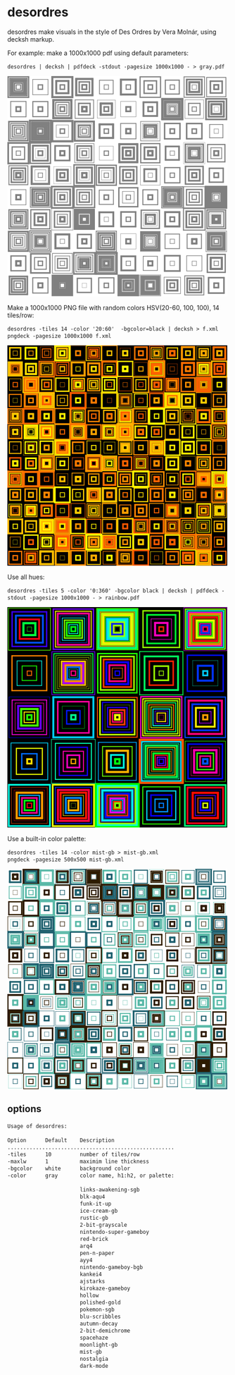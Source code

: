 # desordres

desordres make visuals in the style of Des Ordres by Vera Molnár, using decksh markup.

For example: make a 1000x1000 pdf using default parameters:

```
desordres | decksh | pdfdeck -stdout -pagesize 1000x1000 - > gray.pdf
```
<img src="gray.png" width="500" height="500"/>

Make a 1000x1000 PNG file with random colors HSV(20-60, 100, 100), 14 tiles/row:

```
desordres -tiles 14 -color '20:60'  -bgcolor=black | decksh > f.xml
pngdeck -pagesize 1000x1000 f.xml
```
<img src="hot-14-20-60.png" width="500" height="500"/>

Use all hues:

```
desordres -tiles 5 -color '0:360' -bgcolor black | decksh | pdfdeck -stdout -pagesize 1000x1000 - > rainbow.pdf
```

<img src="rainbow.png" width="500" height="500"/>


Use a built-in color palette:

```
desordres -tiles 14 -color mist-gb > mist-gb.xml
pngdeck -pagesize 500x500 mist-gb.xml
```
<img src="mist-gb-00001.png" width="500" height="500"/>

## options
```
Usage of desordres:

Option      Default    Description
.....................................................
-tiles      10         number of tiles/row
-maxlw      1          maximim line thickness
-bgcolor    white      background color
-color      gray       color name, h1:h2, or palette:

                       links-awakening-sgb
                       blk-aqu4
                       funk-it-up
                       ice-cream-gb
                       rustic-gb
                       2-bit-grayscale
                       nintendo-super-gameboy
                       red-brick
                       arq4
                       pen-n-paper
                       ayy4
                       nintendo-gameboy-bgb
                       kankei4
                       ajstarks
                       kirokaze-gameboy
                       hollow
                       polished-gold
                       pokemon-sgb
                       blu-scribbles
                       autumn-decay
                       2-bit-demichrome
                       spacehaze
                       moonlight-gb
                       mist-gb
                       nostalgia
                       dark-mode

```

